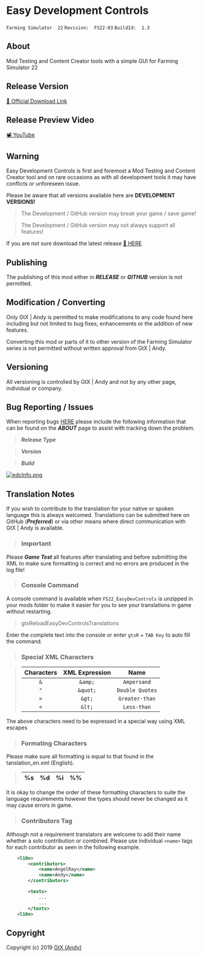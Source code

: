# Easy Development Controls

`Farming Simulator  22`   `Revision:  FS22-03`   `BuildId:  1.3`

## About

Mod Testing and Content Creator tools with a simple GUI for Farming Simulator 22

## Release Version

[🎁 Official Download Link](https://www.farming-simulator.com/mod.php?&mod_id=244313&title=fs2022)

## Release Preview Video

[📽 YouTube](https://www.youtube.com/watch?v=fopSb9UJAjM)

## Warning

Easy Development Controls is first and foremost a Mod Testing and Content Creator tool and on rare occasions as with all development tools it may have conflicts or unforeseen issue.

Please be aware that all versions available here are **DEVELOPMENT VERSIONS!**

> The Development / GitHub version may break your game / save game!

> The Development / GitHub version may not always support all features!

If you are not sure download the latest release [🎁 HERE](https://www.farming-simulator.com/mod.php?&mod_id=244313&title=fs2022)

## Publishing
The publishing of this mod either in ***RELEASE*** or ***GITHUB*** version is not permitted.

## Modification / Converting
Only GtX | Andy is permitted to make modifications to any code found here including but not limited to bug fixes, enhancements or the addition of new features.

Converting this mod or parts of it to other version of the Farming Simulator series is not permitted without written approval from GtX | Andy.

## Versioning
All versioning is controlled by GtX | Andy and not by any other page, individual or company.

## Bug Reporting / Issues

When reporting bugs [HERE](https://github.com/GtX-Andy/easyDevelopmentControls/issues) please include the following information that can be found on the ***ABOUT*** page to assist with tracking down the problem.

> ***Release Type***

> ***Version***

> ***Build***

[![edcInfo.png](https://i.postimg.cc/sDj7Q5w4/edcInfo.png)](https://postimg.cc/WtyhxqRd)

## Translation Notes
If you wish to contribute to the translation for your native or spoken language this is always welcomed.
Translations can be submitted here on GitHub (***Preferred***) or via other means where direct communication with GtX | Andy is available.

> ### Important

Please ***Game Test*** all features after translating and before submitting the XML to make sure formatting is correct and no errors are produced in the log file!

> ### Console Command

A console command is available when `FS22_EasyDevControls` is unzipped in your mods folder to make it easier for you to see your translations in game without restarting.

> gtxReloadEasyDevControlsTranslations

Enter the complete text into the console or enter `gtxR` + `TAB Key` to auto fill the command.

> ### Special XML Characters


>| Characters   | XML Expression | Name              |
>|:------------:|:--------------:|:-----------------:|
>| ```&```      | ```&amp;```    |```Ampersand```    |
>| ```"```      | ```&quot;```   |```Double Quotes```|
>| ```>```      | ```&gt;```     |```Greater-than``` |
>| ```<```      | ```&lt;```     |```Less-than```    |

 The above characters need to be expressed in a special way using XML escapes

> ### Formating Characters

Please make sure all formatting is equal to that found in the tanslation_en.xml (English).

>| %s | %d | %i | %%|
>|:--:|:--:|:--:|:-:|

It is okay to change the order of these formatting characters to suite the language requirements however the types should never be changed as it may cause errors in game.

> ### Contributors Tag

Although not a requirement translators are welcome to add their name whether a solo contribution or combined.
Please use individual `<name>` tags for each contributor as seen in the following example.

```xml
    <l10n>
        <contributors>
            <name>AngelRay</name>
            <name>Andy</name>
        </contributors>

        <texts>
            ...
            ...
        </texts>
    <l10n>
```

## Copyright
Copyright (c) 2019 [GtX (Andy)](https://github.com/GtX-Andy)
